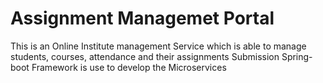 <h1> Assignment Managemet Portal</h1>
<p>
This is an Online Institute management Service which is able to manage students, courses, attendance and their assignments Submission
Spring-boot Framework is use to develop the Microservices
</p>

